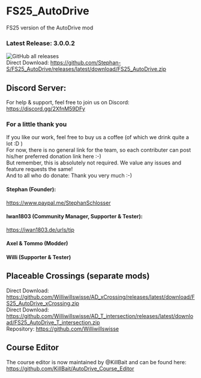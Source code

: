 # FS25_AutoDrive
FS25 version of the AutoDrive mod

### Latest Release: 3.0.0.2
![GitHub all releases](https://img.shields.io/github/downloads/Stephan-S/FS25_AutoDrive/total?label=Downloads&style=plastic)  
Direct Download: https://github.com/Stephan-S/FS25_AutoDrive/releases/latest/download/FS25_AutoDrive.zip

## Discord Server:
For help & support, feel free to join us on Discord: 
https://discord.gg/2XfnM59DFy

### For a little thank you
If you like our work, feel free to buy us a coffee (of which we drink quite a lot :D )  
For now, there is no general link for the team, so each contributer can post his/her preferred donation link here :-)  
But remember, this is absolutely not required. We value any issues and feature requests the same!  
And to all who do donate: Thank you very much :-)

#### Stephan (Founder):
https://www.paypal.me/StephanSchlosser

#### Iwan1803 (Community Manager, Supporter & Tester):
https://iwan1803.de/urls/tip

#### Axel & Tommo (Modder)

#### Willi (Supporter & Tester)

## Placeable Crossings (separate mods)
Direct Download: https://github.com/Williwillswisse/AD_xCrossing/releases/latest/download/FS25_AutoDrive_xCrossing.zip <br/>
Direct Download: https://github.com/Williwillswisse/AD_T_intersection/releases/latest/download/FS25_AutoDrive_T_intersection.zip <br/>
Repository: https://github.com/Williwillswisse

## Course Editor
The course editor is now maintained by @KillBait and can be found here:
https://github.com/KillBait/AutoDrive_Course_Editor

